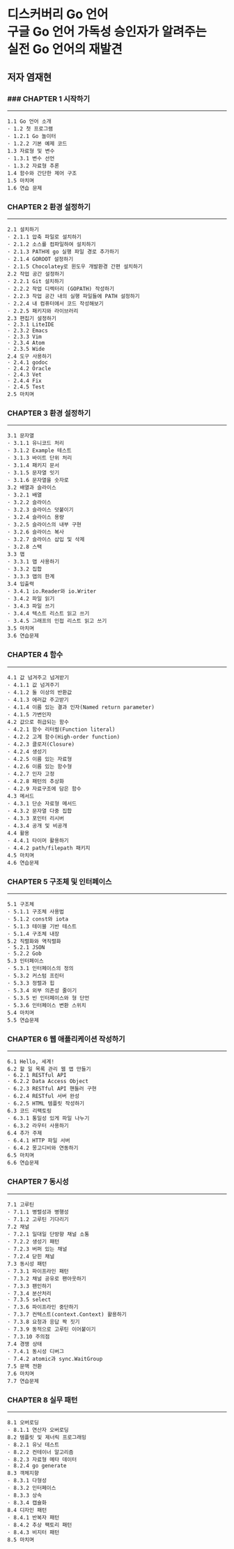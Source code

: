 디스커버리 Go 언어<br>
구글 Go 언어 가독성 승인자가 알려주는<br>
실전 Go 언어의 재발견
======================================================
저자 염재현
---------------------------------

### ### CHAPTER 1 시작하기
------------------
```
1.1 Go 언어 소개
· 1.2 첫 프로그램
· 1.2.1 Go 놀이터
· 1.2.2 기본 예제 코드
1.3 자료형 및 변수
· 1.3.1 변수 선언
· 1.3.2 자료형 추론
1.4 함수와 간단한 제어 구조
1.5 마치며
1.6 연습 문제
```

### CHAPTER 2 환경 설정하기
----------------------
```
2.1 설치하기
· 2.1.1 압축 파일로 설치하기
· 2.1.2 소스를 컴파일하여 설치하기
· 2.1.3 PATH에 go 실행 파일 경로 추가하기
· 2.1.4 GOROOT 설정하기
· 2.1.5 Chocolatey로 윈도우 개발환경 간편 설치하기
2.2 작업 공간 설정하기
· 2.2.1 Git 설치하기
· 2.2.2 작업 디렉터리 (GOPATH) 작성하기
· 2.2.3 작업 공간 내의 실행 파일들에 PATH 설정하기
· 2.2.4 내 컴퓨터에서 코드 작성해보기
· 2.2.5 패키지와 라이브러리
2.3 편집기 설정하기
· 2.3.1 LiteIDE
· 2.3.2 Emacs
· 2.3.3 Vim
· 2.3.4 Atom
· 2.3.5 Wide
2.4 도구 사용하기
· 2.4.1 godoc
· 2.4.2 Oracle
· 2.4.3 Vet
· 2.4.4 Fix
· 2.4.5 Test
2.5 마치며
```

### CHAPTER 3 환경 설정하기
------------------
```
3.1 문자열
· 3.1.1 유니코드 처리
· 3.1.2 Example 테스트
· 3.1.3 바이트 단위 처리
· 3.1.4 패키지 문서
· 3.1.5 문자열 잇기
· 3.1.6 문자열을 숫자로
3.2 배열과 슬라이스
· 3.2.1 배열
· 3.2.2 슬라이스
· 3.2.3 슬라이스 덧붙이기
· 3.2.4 슬라이스 용량
· 3.2.5 슬라이스의 내부 구현
· 3.2.6 슬라이스 복사
· 3.2.7 슬라이스 삽입 및 삭제
· 3.2.8 스택
3.3 맵
· 3.3.1 맵 사용하기
· 3.3.2 집합
· 3.3.3 맵의 한계
3.4 입출력
· 3.4.1 io.Reader와 io.Writer
· 3.4.2 파일 읽기
· 3.4.3 파일 쓰기
· 3.4.4 텍스트 리스트 읽고 쓰기
· 3.4.5 그래프의 인접 리스트 읽고 쓰기
3.5 마치며
3.6 연습문제
```

### CHAPTER 4 함수
--------------
```
4.1 값 넘겨주고 넘겨받기
· 4.1.1 값 넘겨주기
· 4.1.2 둘 이상의 반환값
· 4.1.3 에러값 주고받기
· 4.1.4 이름 있는 결과 인자(Named return parameter)
· 4.1.5 가변인자
4.2 값으로 취급되는 함수
· 4.2.1 함수 리터럴(Function literal)
· 4.2.2 고계 함수(High-order function)
· 4.2.3 클로저(Closure)
· 4.2.4 생성기
· 4.2.5 이름 있는 자료형
· 4.2.6 이름 있는 함수형
· 4.2.7 인자 고정
· 4.2.8 패턴의 추상화
· 4.2.9 자료구조에 담은 함수
4.3 메서드
· 4.3.1 단순 자료형 메서드
· 4.3.2 문자열 다중 집합
· 4.3.3 포인터 리시버
· 4.3.4 공개 및 비공개
4.4 활용
· 4.4.1 타이머 활용하기
· 4.4.2 path/filepath 패키지
4.5 마치며
4.6 연습문제
```

### CHAPTER 5 구조체 및 인터페이스
----------------------------
```
5.1 구조체
· 5.1.1 구조체 사용법
· 5.1.2 const와 iota
· 5.1.3 테이블 기반 테스트
· 5.1.4 구조체 내장
5.2 직렬화와 역직렬화
· 5.2.1 JSON
· 5.2.2 Gob
5.3 인터페이스
· 5.3.1 인터페이스의 정의
· 5.3.2 커스텀 프린터
· 5.3.3 정렬과 힙
· 5.3.4 외부 의존성 줄이기
· 5.3.5 빈 인터페이스와 형 단언
· 5.3.6 인터페이스 변환 스위치
5.4 마치며
5.5 연습문제
```

### CHAPTER 6 웹 애플리케이션 작성하기
-------------------------
```
6.1 Hello, 세계!
6.2 할 일 목록 관리 웹 앱 만들기
· 6.2.1 RESTful API
· 6.2.2 Data Access Object
· 6.2.3 RESTful API 핸들러 구현
· 6.2.4 RESTful 서버 완성
· 6.2.5 HTML 템플릿 작성하기
6.3 코드 리팩토링
· 6.3.1 통일성 있게 파일 나누기
· 6.3.2 라우터 사용하기
6.4 추가 주제
· 6.4.1 HTTP 파일 서버
· 6.4.2 몽고디비와 연동하기
6.5 마치며
6.6 연습문제
```

### CHAPTER 7 동시성
--------------------
```
7.1 고루틴
· 7.1.1 병렬성과 병행성
· 7.1.2 고루틴 기다리기
7.2 채널
· 7.2.1 일대일 단방향 채널 소통
· 7.2.2 생성기 패턴
· 7.2.3 버퍼 있는 채널
· 7.2.4 닫힌 채널
7.3 동시성 패턴
· 7.3.1 파이프라인 패턴
· 7.3.2 채널 공유로 팬아웃하기
· 7.3.3 팬인하기
· 7.3.4 분산처리
· 7.3.5 select
· 7.3.6 파이프라인 중단하기
· 7.3.7 컨텍스트(context.Context) 활용하기
· 7.3.8 요청과 응답 짝 짓기
· 7.3.9 동적으로 고루틴 이어붙이기
· 7.3.10 주의점
7.4 경쟁 상태
· 7.4.1 동시성 디버그
· 7.4.2 atomic과 sync.WaitGroup
7.5 문맥 전환
7.6 마치며
7.7 연습문제
```

### CHAPTER 8 실무 패턴
-------------------
```
8.1 오버로딩
· 8.1.1 연산자 오버로딩
8.2 템플릿 및 제너릭 프로그래밍
· 8.2.1 유닛 테스트
· 8.2.2 컨테이너 알고리즘
· 8.2.3 자료형 메타 데이터
· 8.2.4 go generate
8.3 객체지향
· 8.3.1 다형성
· 8.3.2 인터페이스
· 8.3.3 상속
· 8.3.4 캡슐화
8.4 디자인 패턴
· 8.4.1 반복자 패턴
· 8.4.2 추상 팩토리 패턴
· 8.4.3 비지터 패턴
8.5 마치며
```
